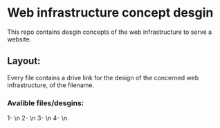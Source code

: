# Web infrastructure concept desgin
This repo contains desgin concepts of the web infrastructure to serve a website.
## Layout:
Every file contains a drive link for the design of the concerned web infrastructure, of the filename.
### Avalible files/desgins:
1- \n
2- \n
3- \n
4- \n
